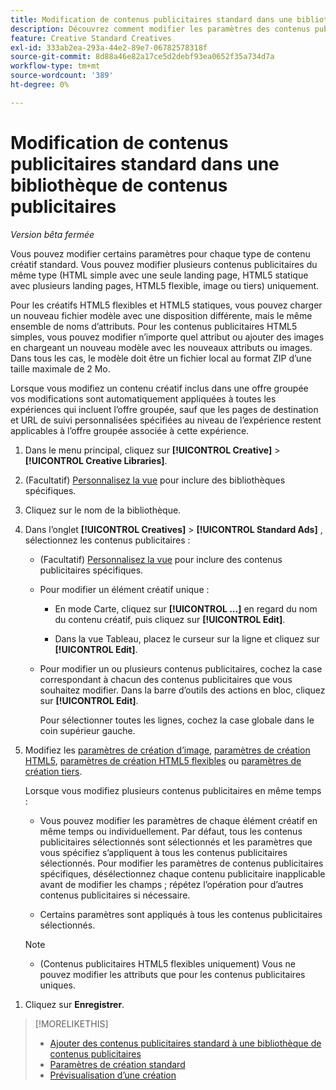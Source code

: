 ```yaml
---
title: Modification de contenus publicitaires standard dans une bibliothèque de contenus publicitaires
description: Découvrez comment modifier les paramètres des contenus publicitaires standard (non dynamiques) dans une bibliothèque de contenus publicitaires.
feature: Creative Standard Creatives
exl-id: 333ab2ea-293a-44e2-89e7-06782578318f
source-git-commit: 8d88a46e82a17ce5d2debf93ea0652f35a734d7a
workflow-type: tm+mt
source-wordcount: '389'
ht-degree: 0%

---
```


# Modification de contenus publicitaires standard dans une bibliothèque de contenus publicitaires

*Version bêta fermée*

Vous pouvez modifier certains paramètres pour chaque type de contenu créatif standard. Vous pouvez modifier plusieurs contenus publicitaires<!-- or creative variations --> du même type (HTML simple avec une seule landing page, HTML5 statique avec plusieurs landing pages, HTML5 flexible, image ou tiers<!-- , or dynamic -->) uniquement.

Pour les créatifs HTML5 flexibles et HTML5 statiques, vous pouvez charger un nouveau fichier modèle avec une disposition différente, mais le même ensemble de noms d’attributs. Pour les contenus publicitaires HTML5 simples, vous pouvez modifier n’importe quel attribut ou ajouter des images en chargeant un nouveau modèle avec les nouveaux attributs ou images. Dans tous les cas, le modèle doit être un fichier local au format ZIP d’une taille maximale de 2 Mo.

Lorsque vous modifiez un contenu créatif inclus dans une offre groupée<!-- or creative variation --> vos modifications sont automatiquement appliquées à toutes les expériences qui incluent l’offre groupée, sauf que les pages de destination et URL de suivi personnalisées spécifiées au niveau de l’expérience restent applicables à l’offre groupée associée à cette expérience.

1. Dans le menu principal, cliquez sur **[!UICONTROL Creative]** > **[!UICONTROL Creative Libraries]**.

1. (Facultatif) [Personnalisez la vue](/help/creative/introduction/customize-data-views.md) pour inclure des bibliothèques spécifiques.

1. Cliquez sur le nom de la bibliothèque.

1. Dans l’onglet **[!UICONTROL Creatives]** > **[!UICONTROL Standard Ads]** , sélectionnez les contenus publicitaires :

   * (Facultatif) [Personnalisez la vue](/help/creative/introduction/customize-data-views.md) pour inclure des contenus publicitaires spécifiques.

   * Pour modifier un élément créatif unique :

      * En mode Carte, cliquez sur **[!UICONTROL ...]** en regard du nom du contenu créatif, puis cliquez sur **[!UICONTROL Edit]**.

      * Dans la vue Tableau, placez le curseur sur la ligne et cliquez sur **[!UICONTROL Edit]**.

   * Pour modifier un ou plusieurs contenus publicitaires, cochez la case correspondant à chacun des contenus publicitaires que vous souhaitez modifier. Dans la barre d’outils des actions en bloc, cliquez sur **[!UICONTROL Edit]**.

     Pour sélectionner toutes les lignes, cochez la case globale dans le coin supérieur gauche.

1. Modifiez les [paramètres de création d’image](/help/creative/creative-libraries/creative-settings-standard.md#creative-settings-image), [paramètres de création HTML5](/help/creative/creative-libraries/creative-settings-standard.md#creative-settings-html5), [paramètres de création HTML5 flexibles](/help/creative/creative-libraries/creative-settings-standard.md#creative-settings-flexible-html5) ou [paramètres de création tiers](/help/creative/creative-libraries/creative-settings-standard.md#creative-settings-third-party). <!-- , or [dynamic creative settings](/help/creative/creative-libraries/creative-settings-dynamic.md) -->

   Lorsque vous modifiez plusieurs contenus publicitaires en même temps :

   * Vous pouvez modifier les paramètres de chaque élément créatif en même temps ou individuellement. Par défaut, tous les contenus publicitaires sélectionnés sont sélectionnés et les paramètres que vous spécifiez s’appliquent à tous les contenus publicitaires sélectionnés. Pour modifier les paramètres de contenus publicitaires spécifiques, désélectionnez chaque contenu publicitaire inapplicable avant de modifier les champs ; répétez l’opération pour d’autres contenus publicitaires si nécessaire.

   * Certains paramètres sont appliqués à tous les contenus publicitaires sélectionnés.

   >[!NOTE]
   >
   >* (Contenus publicitaires HTML5 flexibles uniquement) Vous ne pouvez modifier les attributs que pour les contenus publicitaires uniques.<!-- May never be implemented: Also, when you update the template for a parent creative with child variations, the variations are updated with any changes to the template layout, but the attribute values for the variation aren't changed. -->

<!-- Not there as of 1/16/25. If we do add it, verify the applicable ad types:   
1. (Flexible HTML5 [or third-party should be possible, but not so] creatives; optional) Once you've made your changes, click ![]() to preview the new creative. 
-->

1. Cliquez sur **Enregistrer**.

<!-- Not there as of 1/16/25. If we do add it, add back in:
1. (Flexible HTML5 or third-party creatives; optional) Regenerate the thumbnail within the table view or cards view if the change isn't visible immediately.
-->

>[!MORELIKETHIS]
>
>* [Ajouter des contenus publicitaires standard à une bibliothèque de contenus publicitaires](creative-add-standard.md)
>* [Paramètres de création standard](/help/creative/creative-libraries/creative-settings-standard.md)
>* [Prévisualisation d’une création](/help/creative/creative-libraries/creative-preview.md)
